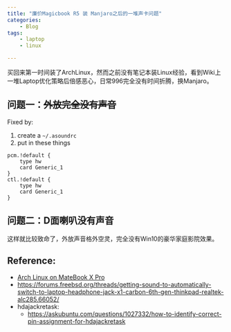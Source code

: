 ```yaml
---
title: "廉价Magicbook R5 装 Manjaro之后的一堆声卡问题"
categories:
    - Blog
tags:
    - laptop
    - linux

---
```




买回来第一时间装了ArchLinux，然而之前没有笔记本装Linux经验，看到Wiki上一堆Laptop优化策略后倍感恶心，日常996完全没有时间折腾，换Manjaro。

## 问题一：<del>外放完全没有声音</del>

Fixed by:

1. create a `~/.asoundrc`
2. put in these things

```
pcm.!default {
    type hw
    card Generic_1
}
ctl.!default {
    type hw
    card Generic_1
}
```

## 问题二：D面喇叭没有声音

这样就比较致命了，外放声音格外空灵，完全没有Win10的豪华家庭影院效果。

## Reference:

- [Arch Linux on MateBook X Pro](https://aymanbagabas.com/2018/07/23/archlinux-on-matebook-x-pro.html)
- https://forums.freebsd.org/threads/getting-sound-to-automatically-switch-to-laptop-headphone-jack-x1-carbon-6th-gen-thinkpad-realtek-alc285.66052/
- hdajackretask:
    - https://askubuntu.com/questions/1027332/how-to-identify-correct-pin-assignment-for-hdajackretask
